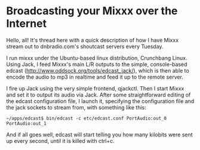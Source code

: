 # Broadcasting your Mixxx over the Internet

Hello, all\! It's thread here with a quick description of how I have
Mixxx stream out to dnbradio.com's shoutcast servers every Tuesday.

I run mixxx under the Ubuntu-based linux distribution, Crunchbang Linux.
Using Jack, I feed Mixxx's main L/R outputs to the simple, console-based
edcast (<http://www.oddsock.org/tools/edcast_jack/>), which is then able
to encode the audio to mp3 in realtime and feed it up to the remote
server.

I fire up Jack using the very simple frontend, qjackctl. Then I start
Mixxx and set it to output its audio via Jack. After some
straightforward editing of the edcast configuration file, I launch it,
specifying the configuration file and the jack sockets to stream from,
with something like this:

`~/apps/edcast$ bin/edcast -c etc/edcast.conf PortAudio:out_0
PortAudio:out_1`

And if all goes well, edcast will start telling you how many kilobits
were sent up every second, until it is killed with ctrl+c.
